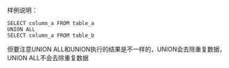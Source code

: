 样例说明：

```
SELECT column_a FROM table_a 
UNION ALL
SELECT column_a FROM table_b 
```

但要注意UNION ALL和UNION执行的结果是不一样的，UNION会去除重复数据，UNION ALL不会去除重复数据
